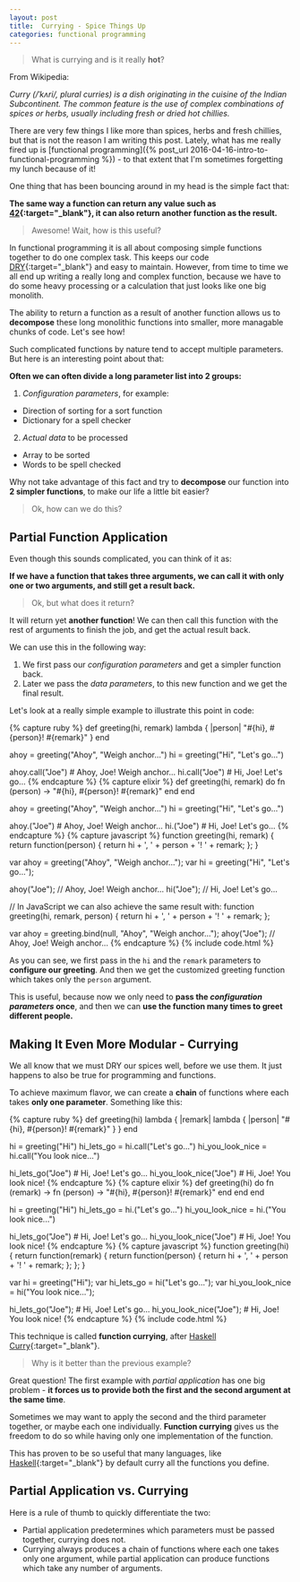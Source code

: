 ```yaml
---
layout: post
title:  Currying - Spice Things Up
categories: functional programming
---
```


> What is currying and is it really **hot**?

From Wikipedia:

*Curry (/ˈkʌri/, plural curries) is a dish originating in the cuisine of the Indian Subcontinent. The common feature is the use of complex combinations of spices or herbs, usually including fresh or dried hot chillies.*

There are very few things I like more than spices, herbs and fresh chillies, but that is not the reason I am writing this post. Lately, what has me really fired up is [functional programming]({% post_url 2016-04-16-intro-to-functional-programming %}) - to that extent that I'm sometimes forgetting my lunch because of it!

One thing that has been bouncing around in my head is the simple fact that:

**The same way a function can return any value such as [42][42]{:target="_blank"}, it can also return another function as the result.**

> Awesome! Wait, how is this useful?

In functional programming it is all about composing simple functions together to do one complex task. This keeps our code [DRY](https://en.wikipedia.org/wiki/Don%27t_repeat_yourself){:target="_blank"} and easy to maintain. However, from time to time we all end up writing a really long and complex function, because we have to do some heavy processing or a calculation that just looks like one big monolith.

The ability to return a function as a result of another function allows us to **decompose** these long monolithic functions into smaller, more managable chunks of code. Let's see how!

Such complicated functions by nature tend to accept multiple parameters. But here is an interesting point about that:

**Often we can often divide a long parameter list into 2 groups:**

1. *Configuration parameters*, for example:
  - Direction of sorting for a sort function
  - Dictionary for a spell checker
2. *Actual data* to be processed
  - Array to be sorted
  - Words to be spell checked

Why not take advantage of this fact and try to **decompose** our function into **2 simpler functions**, to make our life a little bit easier?

> Ok, how can we do this?

## Partial Function Application

Even though this sounds complicated, you can think of it as:

**If we have a function that takes three arguments, we can call it with only one or two arguments, and still get a result back.**

> Ok, but what does it return?

It will return yet **another function**! We can then call this function with the rest of arguments to finish the job, and get the actual result back.

We can use this in the following way:

1. We first pass our *configuration parameters* and get a simpler function back.
2. Later we pass the *data parameters*, to this new function and we get the final result.

Let's look at a really simple example to illustrate this point in code:

{% capture ruby %}
def greeting(hi, remark)
  lambda { |person| "#{hi}, #{person}! #{remark}" }
end

ahoy = greeting("Ahoy", "Weigh anchor...")
hi   = greeting("Hi", "Let's go...")

ahoy.call("Joe") # Ahoy, Joe! Weigh anchor...
hi.call("Joe")   # Hi, Joe! Let's go...
{% endcapture %}
{% capture elixir %}
def greeting(hi, remark) do
  fn (person) -> "#{hi}, #{person}! #{remark}" end
end

ahoy = greeting("Ahoy", "Weigh anchor...")
hi   = greeting("Hi", "Let's go...")

ahoy.("Joe")  # Ahoy, Joe! Weigh anchor...
hi.("Joe")    # Hi, Joe! Let's go...
{% endcapture %}
{% capture javascript %}
function greeting(hi, remark) {
  return function(person) {
    return hi + ', ' + person + '! ' + remark;
  };
}

var ahoy = greeting("Ahoy", "Weigh anchor...");
var hi   = greeting("Hi", "Let's go...");

ahoy("Joe"); // Ahoy, Joe! Weigh anchor...
hi("Joe");   // Hi, Joe! Let's go...

// In JavaScript we can also achieve the same result with:
function greeting(hi, remark, person) {
  return hi + ', ' + person + '! ' + remark;
};

var ahoy = greeting.bind(null, "Ahoy", "Weigh anchor...");
ahoy("Joe"); // Ahoy, Joe! Weigh anchor...
{% endcapture %}
{% include code.html %}

As you can see, we first pass in the `hi` and the `remark` parameters to **configure our greeting**. And then we get the customized greeting function which takes only the `person` argument.

This is useful, because now we only need to **pass the *configuration parameters* once**, and then we can **use the function many times to greet different people.**

## Making It Even More Modular - Currying

We all know that we must DRY our spices well, before we use them. It just happens to also be true for programming and functions.

To achieve maximum flavor, we can create a **chain** of functions where each takes **only one parameter**. Something like this:

{% capture ruby %}
def greeting(hi)
  lambda { |remark|
    lambda { |person| "#{hi}, #{person}! #{remark}" }
  }
end

hi = greeting("Hi")
hi_lets_go = hi.call("Let's go...")
hi_you_look_nice = hi.call("You look nice...")

hi_lets_go("Joe")       # Hi, Joe! Let's go...
hi_you_look_nice("Joe") # Hi, Joe! You look nice!
{% endcapture %}
{% capture elixir %}
def greeting(hi) do
  fn (remark) ->
    fn (person) -> "#{hi}, #{person}! #{remark}" end
  end
end

hi = greeting("Hi")
hi_lets_go = hi.("Let's go...")
hi_you_look_nice = hi.("You look nice...")

hi_lets_go("Joe")       # Hi, Joe! Let's go...
hi_you_look_nice("Joe") # Hi, Joe! You look nice!
{% endcapture %}
{% capture javascript %}
function greeting(hi) {
  return function(remark) {
    return function(person) {
      return hi + ', ' + person + '! ' + remark;
    };
  };
}

var hi = greeting("Hi");
var hi_lets_go = hi("Let's go...");
var hi_you_look_nice = hi("You look nice...");

hi_lets_go("Joe");       # Hi, Joe! Let's go...
hi_you_look_nice("Joe"); # Hi, Joe! You look nice!
{% endcapture %}
{% include code.html %}

This technique is called **function currying**, after [Haskell Curry](https://en.wikipedia.org/wiki/Haskell_Curry){:target="_blank"}.

> Why is it better than the previous example?

Great question! The first example with *partial application* has one big problem - **it forces us to provide both the first and the second argument at the same time**.

Sometimes we may want to apply the second and the third parameter together, or maybe each one individually. **Function currying** gives us the freedom to do so while having only one implementation of the function.

This has proven to be so useful that many languages, like [Haskell](https://www.haskell.org){:target="_blank"} by default curry all the functions you define.

## Partial Application vs. Currying

Here is a rule of thumb to quickly differentiate the two:

- Partial application predetermines which parameters must be passed together, currying does not.
- Currying always produces a chain of functions where each one takes only one argument, while partial application can produce functions which take any number of arguments.

[42]: https://en.wikipedia.org/wiki/Phrases_from_The_Hitchhiker%27s_Guide_to_the_Galaxy#Answer_to_the_Ultimate_Question_of_Life.2C_the_Universe.2C_and_Everything_.2842.29
